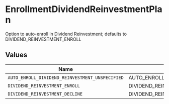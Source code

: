 # EnrollmentDividendReinvestmentPlan

Option to auto-enroll in Dividend Reinvestment; defaults to DIVIDEND_REINVESTMENT_ENROLL


## Values

| Name                                            | Value                                           |
| ----------------------------------------------- | ----------------------------------------------- |
| `AUTO_ENROLL_DIVIDEND_REINVESTMENT_UNSPECIFIED` | AUTO_ENROLL_DIVIDEND_REINVESTMENT_UNSPECIFIED   |
| `DIVIDEND_REINVESTMENT_ENROLL`                  | DIVIDEND_REINVESTMENT_ENROLL                    |
| `DIVIDEND_REINVESTMENT_DECLINE`                 | DIVIDEND_REINVESTMENT_DECLINE                   |
